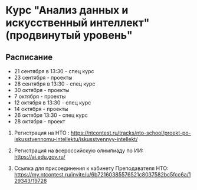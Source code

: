 # Курс "Анализ данных и искусственный интеллект" (продвинутый уровень"

## Расписание
* 21 сентября в 13:30 - спец курс
* 23 сентября - проекты
* 28 сентября в 13:30 - спец курс
* 30 октября - проекты
* 7 октября - проекты 
* 12 октября в 13:30 - спец курс
* 14 октября - проекты
* 26 октября 13:30 - спец курс
* 28 октября - проект

1. Регистрация на НТО : https://ntcontest.ru/tracks/nto-school/proekt-po-iskusstvennomu-intellektu/iskusstvennyy-intellekt/

2. Регистрация на всероссийскую олимпиаду по ИИ: https://ai.edu.gov.ru/

3. Ссылка для присоединения к кабинету Преподавателя НТО: https://my.ntcontest.ru/invite/u/6b72160385576521c8037582bc5fcc6a/129343/19728
